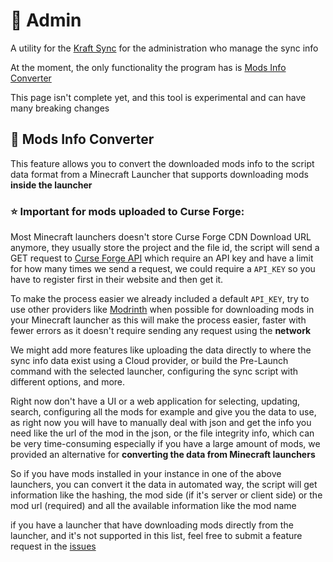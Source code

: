 # 🔰 Admin

A utility for the [Kraft Sync](../README.md) for the administration who manage the sync info

At the moment, the only functionality the program has is [Mods Info Converter](#mods-info-converter)

This page isn't complete yet, and this tool is experimental and can have many breaking changes

[//]: # (TODO: Complete this page)

## 🔁 Mods Info Converter

This feature allows you to convert the downloaded mods info
to the script data format from a Minecraft Launcher that supports downloading mods **inside the launcher**

### ⭐️ Important for mods uploaded to Curse Forge:

Most Minecraft launchers doesn't store Curse Forge CDN Download URL anymore, they usually store the project and the file
id, the script will send a GET request to [Curse Forge API](https://docs.curseforge.com/) which require an API key and
have a limit for how many times we send a request, we could require a `API_KEY` so you have to register first in their
website and then get it. 

To make the process easier we already included a default `API_KEY`, try to use other providers
like [Modrinth](https://www.modrinth.com/) when possible for downloading mods in your Minecraft launcher as this will
make the process easier, faster with fewer errors as it doesn't require sending any request using the **network**

We might add more features like uploading the data directly to where the sync info data exist using a Cloud provider, or
build the Pre-Launch command with the selected launcher, configuring the sync script with different options, and more.

Right now don't have a UI or a web application for selecting, updating, search, configuring
all the mods for example and give you the data to use, as right now you will have to manually deal with json and get 
the info you need like the url of the mod in the json, or the file integrity info, which can be very time-consuming
especially if you have a large amount of mods, we provided an alternative for **converting the data from Minecraft
launchers**

So if you have mods installed in your instance in one of the above launchers, you can convert it the data in automated
way, the script will get information like the hashing, the mod side (if it's server or client side) or the mod url
(required) and all the available information like the mod name

if you have a launcher that have downloading mods directly from the launcher, and it's not supported in this list, feel
free to submit a feature request in the [issues](https://github.com/ellet0/kraft-sync/issues)